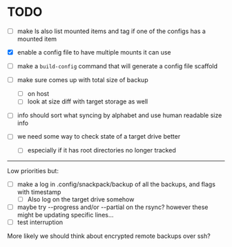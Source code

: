 # TODO

* [ ] make ls also list mounted items and tag if one of the configs has a mounted item
* [x] enable a config file to have multiple mounts it can use
* [ ] make a `build-config` command that will generate a config file scaffold

* [ ] make sure comes up with total size of backup
    * [ ] on host
    * [ ] look at size diff with target storage as well

* [ ] info should sort what syncing by alphabet and use human readable size info
* [ ] we need some way to check state of a target drive better
    * [ ] especially if it has root directories no longer tracked

---

Low priorities but:

* [ ] make a log in .config/snackpack/backup of all the backups, and flags with timestamp
    * [ ] Also log on the target drive somehow
* [ ] maybe try --progress and/or --partial on the rsync? however these might be updating specific lines...
* [ ] test interruption

More likely we should think about encrypted remote backups over ssh?

